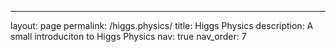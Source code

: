 ---
layout: page
permalink: /higgs.physics/
title: Higgs Physics
description: A small introduciton to Higgs Physics
nav: true
nav_order: 7

